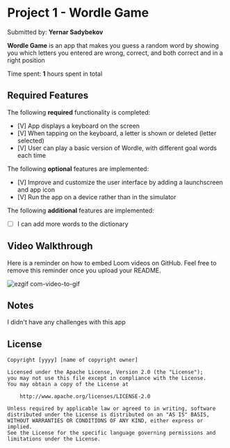 # Project 1 - Wordle Game

Submitted by: **Yernar Sadybekov**

**Wordle Game** is an app that makes you guess a random word by showing you which letters you entered are wrong, correct, and both correct and in a right position 

Time spent: **1** hours spent in total

## Required Features

The following **required** functionality is completed:

- [V] App displays a keyboard on the screen
- [V] When tapping on the keyboard, a letter is shown or deleted (letter selected)
- [V] User can play a basic version of Wordle, with different goal words each time

The following **optional** features are implemented:

- [V] Improve and customize the user interface by adding a launchscreen and app icon
- [V] Run the app on a device rather than in the simulator

The following **additional** features are implemented:

- [ ] I can add more words to the dictionary

## Video Walkthrough

Here is a reminder on how to embed Loom videos on GitHub. Feel free to remove this reminder once you upload your README. 

![ezgif com-video-to-gif](https://github.com/SSYernar/Wordle-CodePath-IOS101-Project1/assets/24649928/a54aa7fa-6ee2-406f-becc-7e5b24a9f836)


## Notes

I didn't have any challenges with this app

## License

    Copyright [yyyy] [name of copyright owner]

    Licensed under the Apache License, Version 2.0 (the "License");
    you may not use this file except in compliance with the License.
    You may obtain a copy of the License at

        http://www.apache.org/licenses/LICENSE-2.0

    Unless required by applicable law or agreed to in writing, software
    distributed under the License is distributed on an "AS IS" BASIS,
    WITHOUT WARRANTIES OR CONDITIONS OF ANY KIND, either express or implied.
    See the License for the specific language governing permissions and
    limitations under the License.
